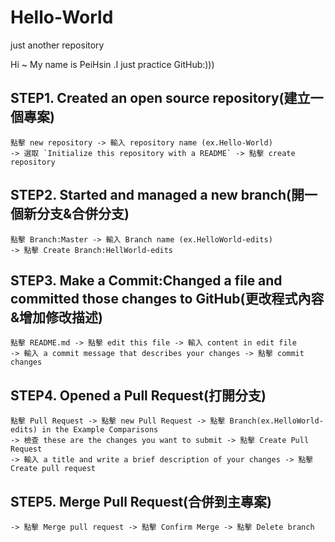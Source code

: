 # Hello-World
just another repository


Hi ~ My name is PeiHsin .I just practice GitHub:)))

STEP1. Created an open source repository(建立一個專案)
----
```
點擊 new repository -> 輸入 repository name (ex.Hello-World) 
-> 選取 `Initialize this repository with a README` -> 點擊 create repository
```
STEP2. Started and managed a new branch(開一個新分支&合併分支)
----
```
點擊 Branch:Master -> 輸入 Branch name (ex.HelloWorld-edits)
-> 點擊 Create Branch:HellWorld-edits
```
STEP3. Make a Commit:Changed a file and committed those changes to GitHub(更改程式內容&增加修改描述)
----
```
點擊 README.md -> 點擊 edit this file -> 輸入 content in edit file 
-> 輸入 a commit message that describes your changes -> 點擊 commit changes
```
STEP4. Opened a Pull Request(打開分支)
---
```
點擊 Pull Request -> 點擊 new Pull Request -> 點擊 Branch(ex.HelloWorld-edits) in the Example Comparisons
-> 檢查 these are the changes you want to submit -> 點擊 Create Pull Request 
-> 輸入 a title and write a brief description of your changes -> 點擊 Create pull request
```
STEP5. Merge Pull Request(合併到主專案)
---
```
-> 點擊 Merge pull request -> 點擊 Confirm Merge -> 點擊 Delete branch
```
